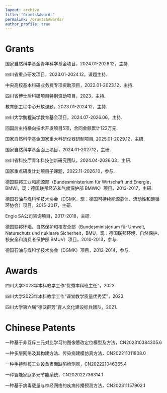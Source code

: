 ```yaml
---
layout: archive
title: "Grants&Awards"
permalink: /Grants&Awards/
author_profile: true
--- 
```


Grants
====
国家自然科学基金青年科学基金项目，2024.01-2026.12，主持.

四川省重点研发项目，2023.01-2024.12，课题主持.
 
中央高校基本科研业务费专项资助项目，2022.01-2023.12，主持.

四川省博士后科研项目特别资助项目，2023，主持.

教育部工程中心开放课题，2023.01-2024.12，主持. 

四川大学鹏程尚学教育基金项目，2024.07-2026.06，主持. 

回国后主持横向技术开发项目5项，合同金额累计122万元.

国家自然科学基金国家重大科研仪器研制项目, 2025.01-2029.12，主研.

国家自然科学基金面上项目，2024.01-2027.12，主研.

四川省科技厅青年科技创新研究团队，2024.04-2026.03，主研.

国家重点研发计划项目子课题，2022.11-2026.10，参与.

德国联邦工业和能源部（Bundesministerium für Wirtschaft und Energie，BMWi，现：德国联邦经济和气候保护部 BMWK）项目，2013-2017，主研.

德国石油与煤科学技术协会（DGMK，现：德国可持续能源载体、流动性和碳循环协会）项目，2015-2017，主研.

Engie SA公司咨询项目，2017-2018，主研.

德国联邦环境、自然保护和核安全部（Bundesministerium für Umwelt, Naturschutz und nukleare Sicherheit，BMU，现：德国联邦环境、自然保护、核安全和消费者保护部 BMUV）项目，2010-2013，参与.

德国石油与煤科学技术协会（DGMK）项目，2012-2014，参与.

Awards
====
四川大学2023年本科教学工作“优秀本科班主任”，2023.

四川大学2023年本科教学工作“课堂教学质量优秀奖”，2023.

四川大学第六届“德沃群芳”育人文化建设标兵团队，2021.

Chinese Patents
====
一种基于非互斥三元对比学习的图像篡改定位模型及方法，CN202310384305.6

一种多层网络及其构建方法、传染病建模仿真方法，CN202211011808.0

一种手持型核工业设备表面缺陷检测器，CN202221046365.4

一种智能家庭多元节能系统，CN202022736314.1

一种基于病毒载量与神经网络的疾病传播预测方法，CN202311157902.1

